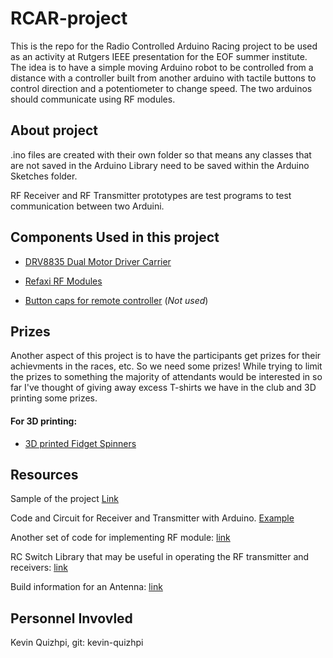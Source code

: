 # RCAR-project

This is the repo for the Radio Controlled Arduino Racing project to be used as an activity at Rutgers IEEE presentation for the EOF summer institute. The idea is to have a simple moving Arduino robot to be controlled from a distance with a controller built from another arduino with tactile buttons to control direction and a potentiometer to change speed. The two arduinos should communicate using RF modules.



## About project

.ino files are created with their own folder so that means any classes that are not saved in the Arduino Library need to be saved within the Arduino Sketches folder.

RF Receiver and RF Transmitter prototypes are test programs to test communication between two Arduini.




## Components Used in this project

- [DRV8835 Dual Motor Driver Carrier](https://www.pololu.com/product/2135)

- [Refaxi RF Modules](https://www.amazon.com/Wireless-Transmitter-Receiver-Module-Arduino/dp/B00INTI8R2/ref=sr_1_1?s=electronics&ie=UTF8&qid=1499012256&sr=8-1&keywords=refaxi+rf+module)

- [Button caps for remote controller](https://www.ebay.com/i/291735611601?chn=ps&dispItem=1) (*Not used*)

## Prizes

Another aspect of this project is to have the participants get prizes for their achievments in the races, etc. So we need some prizes! While trying to limit the prizes to something the majority of attendants would be interested in so far I've thought of giving away excess T-shirts we have in the club and 3D printing some prizes.

#### For 3D printing:

- [3D printed Fidget Spinners](https://www.thingiverse.com/thing:2089904)


## Resources
Sample of the project [Link](http://www.instructables.com/id/Wirelessly-Control-A-Robot-Using-Arduino-and-RF-Mo/)

Code and Circuit for Receiver and Transmitter with Arduino. [Example](http://arduinobasics.blogspot.com/2014/06/433-mhz-rf-module-with-arduino-tutorial.html)

Another set of code for implementing RF module: [link](https://sites.google.com/site/summerfuelrobots/arduino-sensor-tutorials/rf-wireless-transmitter-receiver-module-433mhz-for-arduino)

RC Switch Library that may be useful in operating the RF transmitter and receivers: [link](https://github.com/sui77/rc-switch)

Build information for an Antenna: [link](https://www.quora.com/How-can-I-build-an-antenna-for-RF-module-with-frequency-433-MHZ)



## Personnel Invovled

Kevin Quizhpi, git: kevin-quizhpi

